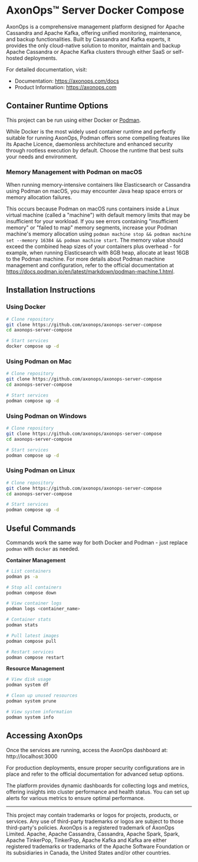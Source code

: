 # AxonOps™ Server Docker Compose

AxonOps is a comprehensive management platform designed for Apache Cassandra and Apache Kafka, offering unified monitoring, maintenance, and backup functionalities. Built by Cassandra and Kafka experts, it provides the only cloud-native solution to monitor, maintain and backup Apache Cassandra or Apache Kafka clusters through either SaaS or self-hosted deployments.

For detailed documentation, visit:
- Documentation: https://axonops.com/docs
- Product Information: https://axonops.com

## Container Runtime Options
This project can be run using either Docker or [Podman](https://podman.io).

While Docker is the most widely used container runtime and perfectly suitable for running AxonOps, Podman offers some compelling features like its Apache Licence, daemonless architecture and enhanced security through rootless execution by default. Choose the runtime that best suits your needs and environment.

### Memory Management with Podman on macOS

When running memory-intensive containers like Elasticsearch or Cassandra using Podman on macOS, you may encounter Java heap space errors or memory allocation failures.

This occurs because Podman on macOS runs containers inside a Linux virtual machine (called a "machine") with default memory limits that may be insufficient for your workload. If you see errors containing "insufficient memory" or "failed to map" memory segments, increase your Podman machine's memory allocation using `podman machine stop && podman machine set --memory 16384 && podman machine start`. The memory value should exceed the combined heap sizes of your containers plus overhead - for example, when running Elasticsearch with 8GB heap, allocate at least 16GB to the Podman machine. For more details about Podman machine management and configuration, refer to the official documentation at https://docs.podman.io/en/latest/markdown/podman-machine.1.html.

## Installation Instructions

### Using Docker
```bash
# Clone repository
git clone https://github.com/axonops/axonops-server-compose
cd axonops-server-compose

# Start services
docker compose up -d
```

### Using Podman on Mac
```bash
# Clone repository
git clone https://github.com/axonops/axonops-server-compose
cd axonops-server-compose

# Start services
podman compose up -d
```

### Using Podman on Windows
```bash
# Clone repository
git clone https://github.com/axonops/axonops-server-compose
cd axonops-server-compose

# Start services
podman compose up -d
```

### Using Podman on Linux
```bash
# Clone repository
git clone https://github.com/axonops/axonops-server-compose
cd axonops-server-compose

# Start services
podman compose up -d
```

## Useful Commands
Commands work the same way for both Docker and Podman - just replace `podman` with `docker` as needed.

**Container Management**
```bash
# List containers
podman ps -a

# Stop all containers
podman compose down

# View container logs
podman logs <container_name>

# Container stats
podman stats

# Pull latest images
podman compose pull

# Restart services
podman compose restart
```

**Resource Management**
```bash
# View disk usage
podman system df

# Clean up unused resources
podman system prune

# View system information
podman system info
```

## Accessing AxonOps

Once the services are running, access the AxonOps dashboard at: http://localhost:3000

For production deployments, ensure proper security configurations are in place and refer to the official documentation for advanced setup options.

The platform provides dynamic dashboards for collecting logs and metrics, offering insights into cluster performance and health status. You can set up alerts for various metrics to ensure optimal performance.



***

This project may contain trademarks or logos for projects, products, or services. Any use of third-party trademarks or logos are subject to those third-party's policies. AxonOps is a registered trademark of AxonOps Limited. Apache, Apache Cassandra, Cassandra, Apache Spark, Spark, Apache TinkerPop, TinkerPop, Apache Kafka and Kafka are either registered trademarks or trademarks of the Apache Software Foundation or its subsidiaries in Canada, the United States and/or other countries.
